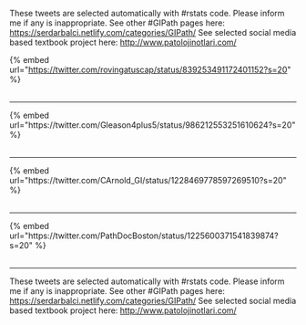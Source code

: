 

These tweets are selected automatically with #rstats code. Please inform me if any is inappropriate.
See other #GIPath pages here: https://serdarbalci.netlify.com/categories/GIPath/ 
See selected social media based textbook project here: http://www.patolojinotlari.com/

{% embed url="https://twitter.com/rovingatuscap/status/839253491172401152?s=20" %}<br>
<br>
<hr>
{% embed url="https://twitter.com/Gleason4plus5/status/986212553251610624?s=20" %}<br>
<br>
<hr>
{% embed url="https://twitter.com/CArnold_GI/status/1228469778597269510?s=20" %}<br>
<br>
<hr>
{% embed url="https://twitter.com/PathDocBoston/status/1225600371541839874?s=20" %}<br>
<br>
<hr>


These tweets are selected automatically with #rstats code. Please inform me if any is inappropriate.
See other #GIPath pages here: https://serdarbalci.netlify.com/categories/GIPath/ 
See selected social media based textbook project here: http://www.patolojinotlari.com/
